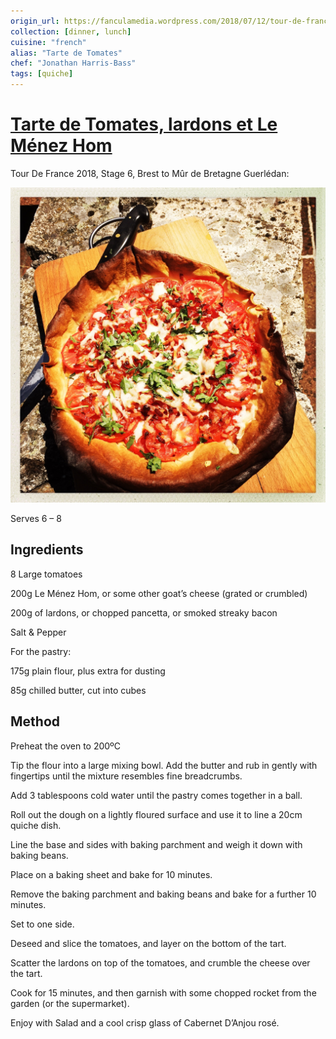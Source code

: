```yaml
---
origin_url: https://fanculamedia.wordpress.com/2018/07/12/tour-de-france-2018-stage-6-brest-to-mur-de-bretagne-guerledan-tarte-de-tomates-lardons-et-le-menez-hom-or-some-other-goats-cheese/
collection: [dinner, lunch]
cuisine: "french"
alias: "Tarte de Tomates"
chef: "Jonathan Harris-Bass"
tags: [quiche]
---
```

# [Tarte de Tomates, lardons et Le Ménez Hom](https://fanculamedia.wordpress.com/2018/07/12/tour-de-france-2018-stage-6-brest-to-mur-de-bretagne-guerledan-tarte-de-tomates-lardons-et-le-menez-hom-or-some-other-goats-cheese/)
Tour De France 2018, Stage 6, Brest to Mûr de Bretagne Guerlédan:

![Tomato Tart](assets/originalphoto-523711340-543742.jpg)

Serves 6 – 8

## Ingredients

8 Large tomatoes

200g Le Ménez Hom, or some other goat’s cheese (grated or crumbled)

200g of lardons, or chopped pancetta, or smoked streaky bacon

Salt & Pepper

For the pastry:

175g plain flour, plus extra for dusting

85g chilled butter, cut into cubes

## Method

Preheat the oven to 200ºC 

Tip the flour into a large mixing bowl. Add the butter and rub in gently with fingertips until the mixture resembles fine breadcrumbs.

Add 3 tablespoons cold water until the pastry comes together in a ball.

Roll out the dough on a lightly floured surface and use it to line a 20cm quiche dish.

Line the base and sides with baking parchment and weigh it down with baking beans.

Place on a baking sheet and bake for 10 minutes.

Remove the baking parchment and baking beans and bake for a further 10 minutes.

Set to one side.

Deseed and slice the tomatoes, and layer on the bottom of the tart.

Scatter the lardons on top of the tomatoes, and crumble the cheese over the tart.

Cook for 15 minutes, and then garnish with some chopped rocket from the garden (or the supermarket).

Enjoy with Salad and a cool crisp glass of Cabernet D’Anjou rosé.